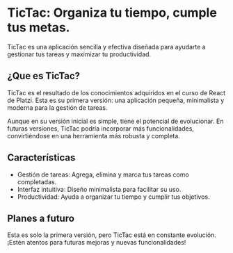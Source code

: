 # TicTac: Organiza tu tiempo, cumple tus metas.

TicTac es una aplicación sencilla y efectiva diseñada para ayudarte a gestionar tus tareas y maximizar tu productividad.

## ¿Que es TicTac?

TicTac es el resultado de los conocimientos adquiridos en el curso de React de Platzi. Esta es su primera versión: una aplicación pequeña, minimalista y moderna para la gestión de tareas.

Aunque en su versión inicial es simple, tiene el potencial de evolucionar. En futuras versiones, TicTac podría incorporar más funcionalidades, convirtiéndose en una herramienta más robusta y completa.

## Características

- Gestión de tareas: Agrega, elimina y marca tus tareas como completadas.
- Interfaz intuitiva: Diseño minimalista para facilitar su uso.
- Productividad: Ayuda a organizar tu tiempo y cumplir tus objetivos.

## Planes a futuro

Esta es solo la primera versión, pero TicTac está en constante evolución. ¡Estén atentos para futuras mejoras y nuevas funcionalidades!
